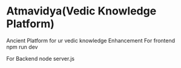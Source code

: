 # Atmavidya(Vedic Knowledge Platform)

Ancient  Platform  for ur vedic knowledge Enhancement 
For frontend  
npm run dev 

For Backend
node server.js
